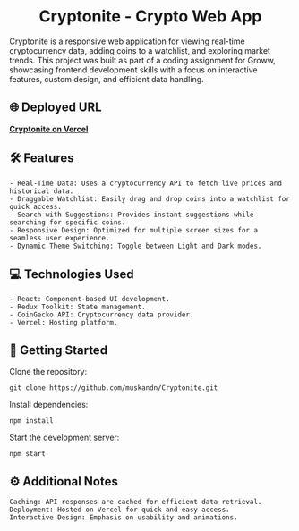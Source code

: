 <h1 align="center">Cryptonite - Crypto Web App</h1> 

Cryptonite is a responsive web application for viewing real-time cryptocurrency data, adding coins to a watchlist, and exploring market trends. This project was built as part of a coding assignment for Groww, showcasing frontend development skills with a focus on interactive features, custom design, and efficient data handling.

## 🌐 Deployed URL

**[Cryptonite on Vercel](https://cryptonite-ebon.vercel.app/)**

## 🛠️ Features

    - Real-Time Data: Uses a cryptocurrency API to fetch live prices and historical data.
    - Draggable Watchlist: Easily drag and drop coins into a watchlist for quick access.
    - Search with Suggestions: Provides instant suggestions while searching for specific coins.
    - Responsive Design: Optimized for multiple screen sizes for a seamless user experience.
    - Dynamic Theme Switching: Toggle between Light and Dark modes.

## 💻 Technologies Used

    - React: Component-based UI development.
    - Redux Toolkit: State management.
    - CoinGecko API: Cryptocurrency data provider.
    - Vercel: Hosting platform.

## 📝 Getting Started

Clone the repository:

    git clone https://github.com/muskandn/Cryptonite.git

Install dependencies:

    npm install

Start the development server:

    npm start

## ⚙️ Additional Notes

    Caching: API responses are cached for efficient data retrieval.
    Deployment: Hosted on Vercel for quick and easy access.
    Interactive Design: Emphasis on usability and animations.

